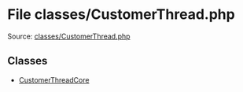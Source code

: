 File classes/CustomerThread.php
=========

Source: [classes/CustomerThread.php](https://github.com/PrestaShop/PrestaShop/blob/1.6.0.6/classes/CustomerThread.php)


Classes
-------

* [CustomerThreadCore](class.CustomerThreadCore.md)

